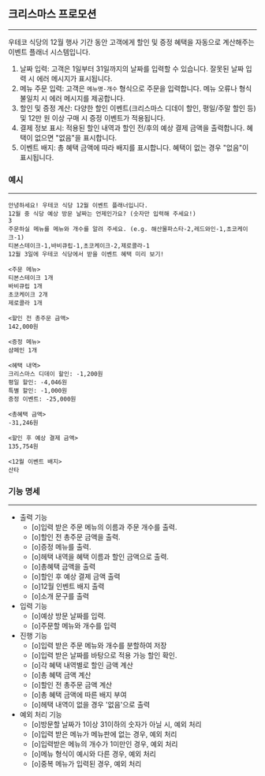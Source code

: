 <h2>크리스마스 프로모션</h2>

---

우테코 식당의 12월 행사 기간 동안 고객에게 할인 및 증정 혜택을 자동으로 계산해주는 이벤트 플래너 시스템입니다.

1. 날짜 입력: 고객은 1일부터 31일까지의 날짜를 입력할 수 있습니다. 잘못된 날짜 입력 시 에러 메시지가 표시됩니다.
2. 메뉴 주문 입력: 고객은 `메뉴명-개수` 형식으로 주문을 입력합니다. 메뉴 오류나 형식 불일치 시 에러 메시지를 제공합니다.
3. 할인 및 증정 계산: 다양한 할인 이벤트(크리스마스 디데이 할인, 평일/주말 할인 등) 및 12만 원 이상 구매 시 증정 이벤트가 적용됩니다.
4. 결제 정보 표시: 적용된 할인 내역과 할인 전/후의 예상 결제 금액을 출력합니다. 혜택이 없으면 "없음"을 표시합니다.
5. 이벤트 배지: 총 혜택 금액에 따라 배지를 표시합니다. 혜택이 없는 경우 "없음"이 표시됩니다.





<h3>예시</h3>

---

```
안녕하세요! 우테코 식당 12월 이벤트 플래너입니다.
12월 중 식당 예상 방문 날짜는 언제인가요? (숫자만 입력해 주세요!)
3
주문하실 메뉴를 메뉴와 개수를 알려 주세요. (e.g. 해산물파스타-2,레드와인-1,초코케이크-1)
티본스테이크-1,바비큐립-1,초코케이크-2,제로콜라-1
12월 3일에 우테코 식당에서 받을 이벤트 혜택 미리 보기!
 
<주문 메뉴>
티본스테이크 1개
바비큐립 1개
초코케이크 2개
제로콜라 1개
 
<할인 전 총주문 금액>
142,000원
 
<증정 메뉴>
샴페인 1개
 
<혜택 내역>
크리스마스 디데이 할인: -1,200원
평일 할인: -4,046원
특별 할인: -1,000원
증정 이벤트: -25,000원
 
<총혜택 금액>
-31,246원
 
<할인 후 예상 결제 금액>
135,754원
 
<12월 이벤트 배지>
산타
```



<h3>기능 명세</h3>

---

- 출력 기능
  - [o]입력 받은 주문 메뉴의 이름과 주문 개수를 출력.
  - [o]할인 전 총주문 금액을 출력.
  - [o]증정 메뉴를 출력.
  - [o]헤택 내역을 혜택 이름과 할인 금액으로 출력.
  - [o]총혜택 금액을 출력
  - [o]할인 후 예상 결제 금액 출력
  - [o]12월 인벤트 배지 출력 
  - [o]소개 문구를 출력
- 입력 기능
  - [o]예상 방문 날짜를 입력.
  - [o]주문할 메뉴와 개수를 입력
- 진행 기능
  - [o]입력 받은 주문 메뉴와 개수를 분할하여 저장
  - [o]입력 받은 날짜를 바탕으로 적용 가능 할인 확인.
  - [o]각 혜택 내역별로 할인 금액 계산
  - [o]총 혜택 금액 계산
  - [o]할인 전 총주문 금액 계산
  - [o]총 혜택 금액에 따른 배지 부여
  - [o]헤택 내역이 없을 경우 '없음'으로 출력
- 예외 처리 기능
  - [o]방문할 날짜가 1이상 31이하의 숫자가 아닐 시, 예외 처리
  - [o]입력 받은 메뉴가 메뉴판에 없는 경우, 예외 처리
  - [o]입력받은 메뉴의 개수가 1미만인 경우, 예외 처리
  - [o]메뉴 형식이 예시와 다른 경우, 예외 처리
  - [o]중복 메뉴가 입력된 경우, 예외 처리
